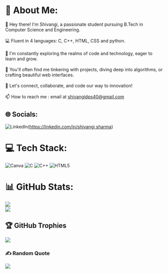 # 💫 About Me:
👋 Hey there! I'm Shivangi, a passionate student pursuing B.Tech in Computer Science and Engineering.<br><br>💻 Fluent in 4 languages: C, C++, HTML, CSS and python.<br><br>🌟 I'm constantly exploring the realms of code and technology, eager to learn and grow.<br><br>🚀 You'll often find me tinkering with projects, diving deep into algorithms, or crafting beautiful web interfaces.<br><br>🎨 Let's connect, collaborate, and code our way to innovation!<br><br>📫 How to reach me : email at shivangidps40@gmail.com


## 🌐 Socials:
![LinkedIn](https://img.shields.io/badge/LinkedIn-%230077B5.svg?logo=linkedin&logoColor=white)([https://linkedin.com/in/shivangi sharma](https://www.linkedin.com/in/shivangi-sharma-13b19a266/)) 

# 💻 Tech Stack:
![Canva](https://img.shields.io/badge/Canva-%2300C4CC.svg?style=for-the-badge&logo=Canva&logoColor=white) ![C](https://img.shields.io/badge/c-%2300599C.svg?style=for-the-badge&logo=c&logoColor=white) ![C++](https://img.shields.io/badge/c++-%2300599C.svg?style=for-the-badge&logo=c%2B%2B&logoColor=white) ![HTML5](https://img.shields.io/badge/html5-%23E34F26.svg?style=for-the-badge&logo=html5&logoColor=white)
# 📊 GitHub Stats:
![](https://github-readme-stats.vercel.app/api?username=shiv24angi&theme=dark&hide_border=false&include_all_commits=false&count_private=false)<br/>
![](https://github-readme-streak-stats.herokuapp.com/?user=shiv24angi&theme=dark&hide_border=false)<br/>


## 🏆 GitHub Trophies
![](https://github-profile-trophy.vercel.app/?username=shiv24angi&theme=radical&no-frame=false&no-bg=true&margin-w=4)

### ✍️ Random Quote
![](https://quotes-github-readme.vercel.app/api?type=horizontal&theme=radical)




<!-- Proudly created with GPRM ( https://gprm.itsvg.in ) -->
